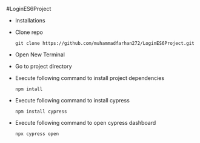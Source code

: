 #LoginES6Project
- Installations

- Clone repo
   <pre><code>git clone https://github.com/muhammadfarhan272/LoginES6Project.git</code></pre>

- Open New Terminal

- Go to project directory

- Execute following command to install project dependencies

    <pre><code>npm intall</code></pre>
- Execute following command to install cypress

    <pre><code>npm install cypress</code></pre>
- Execute following command to open cypress dashboard
    <pre><code>npx cypress open</code></pre>
